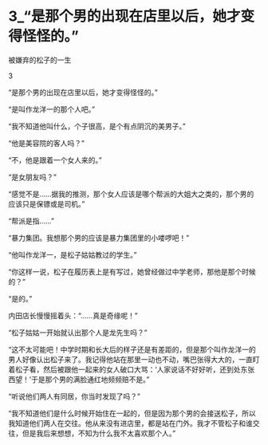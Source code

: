 # 3_“是那个男的出现在店里以后，她才变得怪怪的。”

被嫌弃的松子的一生

3

“是那个男的出现在店里以后，她才变得怪怪的。”

“是叫作龙洋一的那个人吧。”

“我不知道他叫什么，个子很高，是个有点阴沉的美男子。”

“他是美容院的客人吗？”

“不，他是跟着一个女人来的。”

“是女朋友吗？”

“感觉不是……据我的推测，那个女人应该是哪个帮派的大姐大之类的，那个男的应该只是保镖或是司机。”

“帮派是指……”

“暴力集团。我想那个男的应该是暴力集团里的小喽啰吧！”

“他叫作龙洋一，是松子姑姑教过的学生。”

“你这样一说，松子在履历表上是有写过，她曾经做过中学老师，那他是那个时候的？”

“是的。”

内田店长慢慢摇着头：“……真是奇缘呢！”

“松子姑姑一开始就认出那个人是龙先生吗？”

“这不太可能吧！中学时期和长大后的样子还是有差距的，但是那个叫作龙洋一的男人好像认出松子来了。我记得他站在那里一动也不动，嘴巴张得大大的，一直盯着松子看，然后被跟他一起来的女人破口大骂：‘人家说话不好好听，还到处东张西望！’于是那个男的满脸通红地频频赔不是。”

“听说他们两人有同居，你当时发现了吗？”

“我不知道他们是什么时候开始住在一起的，但是因为那个男的会接送松子，所以我知道他们两人在交往。他从来没有进店里，都是站在门外。我才不管松子和谁交往，但是我后来想想，不知为什么我不太喜欢那个人。”